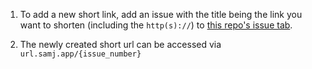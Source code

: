 1. To add a new short link, add an issue with the title being the link you want
   to shorten (including the `http(s)://`) to
   [this repo's issue tab](https://github.com/SamJ2104/url/issues).

1. The newly created short url can be accessed via `url.samj.app/{issue_number}`
